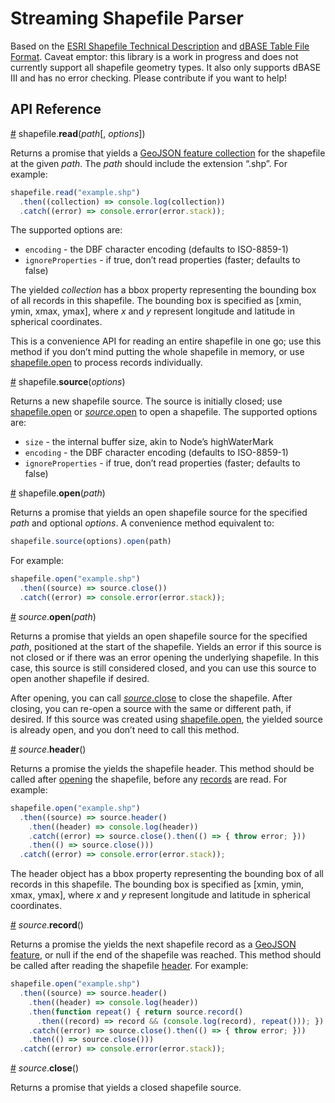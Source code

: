 # Streaming Shapefile Parser

Based on the [ESRI Shapefile Technical Description](http://www.esri.com/library/whitepapers/pdfs/shapefile.pdf) and [dBASE Table File Format](http://www.digitalpreservation.gov/formats/fdd/fdd000325.shtml). Caveat emptor: this library is a work in progress and does not currently support all shapefile geometry types. It also only supports dBASE III and has no error checking. Please contribute if you want to help!

## API Reference

<a name="read" href="#read">#</a> shapefile.<b>read</b>(<i>path</i>[, <i>options</i>])

Returns a promise that yields a [GeoJSON feature collection](http://geojson.org/geojson-spec.html#feature-collection-objects) for the shapefile at the given *path*. The *path* should include the extension “.shp”. For example:

```js
shapefile.read("example.shp")
  .then((collection) => console.log(collection))
  .catch((error) => console.error(error.stack));
```

The supported options are:

* `encoding` - the DBF character encoding (defaults to ISO-8859-1)
* `ignoreProperties` - if true, don’t read properties (faster; defaults to false)

The yielded *collection* has a bbox property representing the bounding box of all records in this shapefile. The bounding box is specified as [xmin, ymin, xmax, ymax], where *x* and *y* represent longitude and latitude in spherical coordinates.

This is a convenience API for reading an entire shapefile in one go; use this method if you don’t mind putting the whole shapefile in memory, or use <a href="#open">shapefile.open</a> to process records individually.

<a name="source" href="#source">#</a> shapefile.<b>source</b>(<i>options</i>)

Returns a new shapefile source. The source is initially closed; use [shapefile.open](#open) or [*source*.open](#source_open) to open a shapefile. The supported options are:

* `size` - the internal buffer size, akin to Node’s highWaterMark
* `encoding` - the DBF character encoding (defaults to ISO-8859-1)
* `ignoreProperties` - if true, don’t read properties (faster; defaults to false)

<a name="open" href="#open">#</a> shapefile.<b>open</b>(<i>path</i>)

Returns a promise that yields an open shapefile source for the specified *path* and optional *options*. A convenience method equivalent to:

```js
shapefile.source(options).open(path)
```

For example:

```js
shapefile.open("example.shp")
  .then((source) => source.close())
  .catch((error) => console.error(error.stack));
```

<a name="source_open" href="#source_open">#</a> <i>source</i>.<b>open</b>(<i>path</i>)

Returns a promise that yields an open shapefile source for the specified *path*, positioned at the start of the shapefile. Yields an error if this source is not closed or if there was an error opening the underlying shapefile. In this case, this source is still considered closed, and you can use this source to open another shapefile if desired.

After opening, you can call [*source*.close](#source_close) to close the shapefile. After closing, you can re-open a source with the same or different path, if desired. If this source was created using [shapefile.open](#open), the yielded source is already open, and you don’t need to call this method.

<a name="source_header" href="#source_header">#</a> <i>source</i>.<b>header</b>()

Returns a promise the yields the shapefile header. This method should be called after [opening](#source_open) the shapefile, before any [records](#source_record) are read. For example:

```js
shapefile.open("example.shp")
  .then((source) => source.header()
    .then((header) => console.log(header))
    .catch((error) => source.close().then(() => { throw error; }))
    .then(() => source.close()))
  .catch((error) => console.error(error.stack));
```

The header object has a bbox property representing the bounding box of all records in this shapefile. The bounding box is specified as [xmin, ymin, xmax, ymax], where *x* and *y* represent longitude and latitude in spherical coordinates.

<a name="source_record" href="#source_record">#</a> <i>source</i>.<b>record</b>()

Returns a promise the yields the next shapefile record as a [GeoJSON feature](http://geojson.org/geojson-spec.html#feature-objects), or null if the end of the shapefile was reached. This method should be called after reading the shapefile [header](#source_header). For example:

```js
shapefile.open("example.shp")
  .then((source) => source.header()
    .then((header) => console.log(header))
    .then(function repeat() { return source.record()
      .then((record) => record && (console.log(record), repeat())); })
    .catch((error) => source.close().then(() => { throw error; }))
    .then(() => source.close()))
  .catch((error) => console.error(error.stack));
```

<a name="source_close" href="#source_close">#</a> <i>source</i>.<b>close</b>()

Returns a promise that yields a closed shapefile source.

